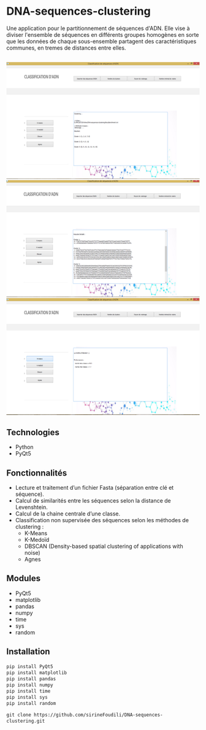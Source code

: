 # DNA-sequences-clustering
Une application pour le partitionnement de séquences d'ADN. Elle vise à diviser l'ensemble de séquences en différents groupes homogènes en sorte que les données de chaque sous-ensemble partagent des caractéristiques communes, en tremes de distances entre elles.
##  
![Interfaces](./doc/Interface1.png)
![Interfaces.](./doc/Interface2.png)
![Interfaces..](./doc/Interface3.png)
## Technologies
* Python
* PyQt5

## Fonctionnalités 
* Lecture et traitement d’un fichier Fasta (séparation entre clé et séquence).
* Calcul de similarités entre les séquences selon la distance de Levenshtein.
* Calcul de la chaine centrale d’une classe.
* Classification non supervisée des séquences selon les méthodes de clustering :
  - K-Means
  - K-Medoïd
  - DBSCAN (Density-based spatial clustering of applications with noise)
  - Agnes
## Modules
* PyQt5
* matplotlib
* pandas
* numpy
* time 
* sys
* random
## Installation
```
pip install PyQt5
pip install matplotlib
pip install pandas
pip install numpy
pip install time 
pip install sys
pip install random

```
```
git clone https://github.com/sirineFoudili/DNA-sequences-clustering.git
```
